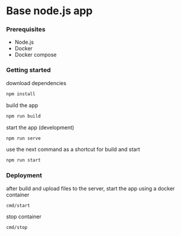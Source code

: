 # Base node.js app

### Prerequisites

- Node.js 
- Docker 
- Docker compose

### Getting started

download dependencies

```bash
npm install
```

build the app

```bash
npm run build
```

start the app (development)

```bash
npm run serve
```

use the next command as a shortcut for build and start

```bash
npm run start
```

### Deployment

after build and upload files to the server, start the app using a docker container

```bash
cmd/start
```

stop container

```bash
cmd/stop
```

